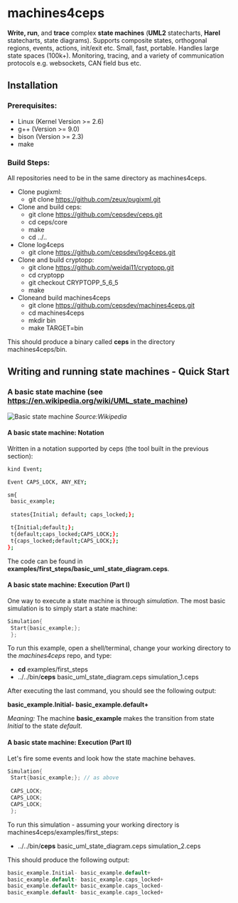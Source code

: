 # machines4ceps
__Write, run__, and __trace__ complex __state machines__ (__UML2__ statecharts, __Harel__ statecharts, state diagrams). Supports composite states, orthogonal regions, events, actions, init/exit etc. Small, fast, portable. Handles large state spaces (100k+). Monitoring, tracing, and a variety of communication protocols e.g. websockets, CAN field bus etc.

## Installation

### Prerequisites:
* Linux (Kernel Version >= 2.6)
* g++ (Version >= 9.0)
* bison (Version >= 2.3)
* make
### Build Steps:
All repositories need to be in the same directory as machines4ceps.
* Clone pugixml:
  * git clone https://github.com/zeux/pugixml.git
* Clone and build ceps:
  * git clone https://github.com/cepsdev/ceps.git
  * cd ceps/core
  * make
  * cd ../..
* Clone log4ceps
  * git clone https://github.com/cepsdev/log4ceps.git
* Clone and build cryptopp:
  * git clone https://github.com/weidai11/cryptopp.git 
  * cd cryptopp
  * git checkout CRYPTOPP_5_6_5
  * make
* Cloneand build  machines4ceps
  * git clone https://github.com/cepsdev/machines4ceps.git
  * cd machines4ceps
  * mkdir bin
  * make TARGET=bin

This should produce a binary called __ceps__ in the directory machines4ceps/bin.

## Writing and running state machines - Quick Start
### A basic state machine (see https://en.wikipedia.org/wiki/UML_state_machine)
![Basic state machine](https://upload.wikimedia.org/wikipedia/en/thumb/4/45/UML_state_machine_Fig1.png/660px-UML_state_machine_Fig1.png)
*Source:Wikipedia*

#### __A basic state machine__: Notation

Written in a notation supported by ceps (the tool built in the previous section):  

```bash
kind Event;

Event CAPS_LOCK, ANY_KEY;

sm{
 basic_example;
 
 states{Initial; default; caps_locked;};

 t{Initial;default;}; 
 t{default;caps_locked;CAPS_LOCK;};
 t{caps_locked;default;CAPS_LOCK;}; 
};
```
The code can be found in __examples/first_steps/basic_uml_state_diagram.ceps__.

#### __A basic state machine__: Execution (Part I)

One way to execute a state machine is through *simulation*.
The most basic simulation is to simply start a state machine:
```C
Simulation{
 Start{basic_example;};
 };
```
To run this example, open a shell/terminal, change your working directory to the *machines4ceps* repo, and type:
* __cd__ examples/first_steps
* ../../bin/__ceps__ basic_uml_state_diagram.ceps simulation_1.ceps

After executing the last command, you should see the following output:

__basic_example.Initial- basic_example.default+__

*Meaning:* The machine __basic_example__ makes the transition from state *Initial* to the state *default*. 

#### __A basic state machine__: Execution (Part II)

Let's fire some events and look how the state machine behaves.

```C
Simulation{
 Start{basic_example;}; // as above
 
 CAPS_LOCK;
 CAPS_LOCK;
 CAPS_LOCK;
 };
```

To run this simulation - assuming your working directory is machines4ceps/examples/first_steps:
* ../../bin/__ceps__ basic_uml_state_diagram.ceps simulation_2.ceps

This should produce the following output:
```C
basic_example.Initial- basic_example.default+
basic_example.default- basic_example.caps_locked+
basic_example.default+ basic_example.caps_locked- 
basic_example.default- basic_example.caps_locked+
```









